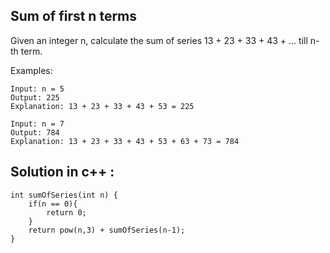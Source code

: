 ## Sum of first n terms

Given an integer n, calculate the sum of series 13 + 23 + 33 + 43 + … till n-th term.

Examples:

    Input: n = 5
    Output: 225
    Explanation: 13 + 23 + 33 + 43 + 53 = 225

    Input: n = 7
    Output: 784
    Explanation: 13 + 23 + 33 + 43 + 53 + 63 + 73 = 784

## Solution in c++ :

    int sumOfSeries(int n) {
        if(n == 0){
            return 0;
        }
        return pow(n,3) + sumOfSeries(n-1);
    }